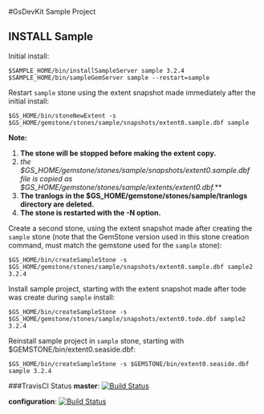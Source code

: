 #GsDevKit Sample Project

## INSTALL Sample
Initial install:

```
$SAMPLE_HOME/bin/installSampleServer sample 3.2.4
$SAMPLE_HOME/bin/sampleGemServer sample --restart=sample
```

Restart `sample` stone using the extent snapshot made immediately after the initial install: 
 
```
$GS_HOME/bin/stoneNewExtent -s $GS_HOME/gemstone/stones/sample/snapshots/extent0.sample.dbf sample
```

**Note:** 
  1. **The stone will be stopped before making the extent copy.**
  2. *the $GS_HOME/gemstone/stones/sample/snapshots/extent0.sample.dbf file is copied as $GS_HOME/gemstone/stones/sample/extents/extent0.dbf.***
  3. **The tranlogs in the $GS_HOME/gemstone/stones/sample/tranlogs directory are deleted.**
  4. **The stone is restarted with the -N option.**

Create a second stone, using the extent snapshot made after creating the `sample` stone (note that the GemStone version used in this stone creation command, must match the gemstone used for the `sample` stone):

```
$GS_HOME/bin/createSampleStone -s $GS_HOME/gemstone/stones/sample/snapshots/extent0.sample.dbf sample2 3.2.4
```

Install sample project, starting with the extent snapshot made after tode was create during `sample` install:
```
$GS_HOME/bin/createSampleStone -s $GS_HOME/gemstone/stones/sample/snapshots/extent0.tode.dbf sample2 3.2.4
```

Reinstall sample project in `sample` stone, starting with $GEMSTONE/bin/extent0.seaside.dbf:

```
$GS_HOME/bin/createSampleStone -s $GEMSTONE/bin/extent0.seaside.dbf sample 3.2.4
```


###TravisCI Status
**master**: [![Build Status](https://secure.travis-ci.org/dalehenrich/sample.png?branch=master)](http://travis-ci.org/dalehenrich/sample)

**configuration**: [![Build Status](https://secure.travis-ci.org/dalehenrich/sample.png?branch=configuration)](http://travis-ci.org/dalehenrich/sample)

